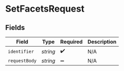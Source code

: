 # SetFacetsRequest


## Fields

| Field              | Type               | Required           | Description        |
| ------------------ | ------------------ | ------------------ | ------------------ |
| `identifier`       | *string*           | :heavy_check_mark: | N/A                |
| `requestBody`      | *string*           | :heavy_minus_sign: | N/A                |
